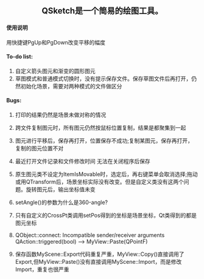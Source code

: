 ## <center>QSketch是一个简易的绘图工具。</center>

#### 使用说明

用快捷键PgUp和PgDown改变平移的幅度

#### To-do list:
1. 自定义箭头图元和渐变的圆形图元
2. 草图模式和普通模式切换时，没有提示保存文件。保存草图文件后再打开，仍然初始化场景，需要对两种模式的文件做区分

#### Bugs:
1. 打印的结果仍然是场景未做对称的情况
2. 跨文件复制图元时，所有图元仍然按鼠标位置复制，结果是都聚集到一起
3. 图元进行平移后，保存再打开，位置保存不成功;复制某图元，保存再打开，复制的图元位置不对
4. 最近打开文件记录和文件修改时间 无法在关闭程序后保存
9. 原生图元类不设定为ItemIsMovable时，选定后，再右键菜单会取消选择;拖动或用QTransform后，场景坐标实际没有改变。但是自定义类没有这两个问题。旋转图元后，输出坐标值未变


5. setAngle()的参数为什么是360-angle?
6. 只有自定义的CrossPt类调用setPos得到的坐标是场景坐标，Qt类得到的都是图元坐标
7. QObject::connect: Incompatible sender/receiver arguments QAction::triggered(bool) --> MyView::Paste(QPointF)
11. 保存函数MyScene::Export代码重复严重，MyView::Copy()直接调用了Export,但MyView::Paste()没有直接调用MyScene::Import，而是修改Import，重复也很严重